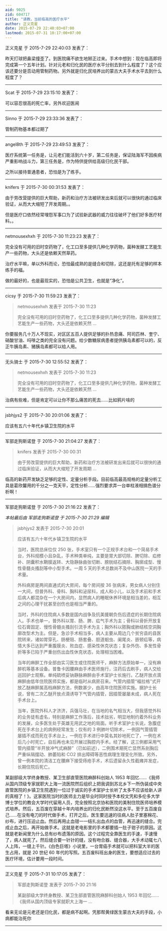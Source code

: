 ```yaml
---
aid: 9025
zid: 604717
title: "请教，当前临高的医疗水平"
author: 正义克星
date: 2015-07-29 22:40:03+07:00
lastmod: 2015-07-31 10:17:00+07:00
---
```


正义克星 于 2015-7-29 22:40:03 发表了：

昨天打球把鼻梁撞歪了。到医院痛不欲生地掰正过来。手术中想到：现在临高即将完成第一个五年计划。针对元老和归化民的医疗水平分别去到什么程度了？这个应该还要分是否动用管制药物。另外就是归化民培养出的蒙古大夫手术水平去到什么程度了？

---

Scat 于 2015-7-29 23:15:10 发表了：

可以容忍很高的死亡率，另外欢迎医闹

---

Sinno 于 2015-7-29 23:33:36 发表了：

管制药物基本都过期了

---

angel8th 于 2015-7-29 23:49:53 发表了：

医疗系统第一任务是，让元老们能活到六十岁，第二任务是，保证陆海军不因疾病严重影响战斗力，第三任务是，作为特供提供给高级归化民干部。

之所以接待普通患者，恐怕是为了练手。

---

knifers 于 2015-7-30 00:31:53 发表了：

由于劳改营提供的巨大帮助，新药和治疗方法被研发出来后就可以很快的通过临床验证，从而大大缩短了开发周期。。

但是医疗口依然经常埋怨军事口为了试验新武器的威力往往破坏了他们好多医疗材料。。

---

netmousexhxh 于 2015-7-30 11:23:23 发表了：

完全没有可用的旧时空药物了，化工口至多提供几种化学药物，菌种发酵工艺能生产一些药物，大头还是依赖天然草药。

治疗水平嘛，单以外科而论，恐怕最成熟的是缝合和切除，这还是托有足够的样本练手的福。

做的最好的，也是最现实的，恐怕是公共卫生，也就是“净化”。

---

cicsy 于 2015-7-30 11:59:23 发表了：

> netmousexhxh 发表于 2015-7-30 11:23
>
> 完全没有可用的旧时空药物了，化工口至多提供几种化学药物，菌种发酵工艺能生产一些药物，大头还是依赖天然 ...

你要服务几十万人不现实，对区区五百人提供足够的扑热息痛、阿司匹林、奎宁、硝酸甘油、吗啡之类的完全没有问题。给少数糖尿病患者提供胰岛素都可以的，反正牛胰岛素、猪胰岛素都可以给人用。

---

无头骑士 于 2015-7-30 12:55:52 发表了：

> netmousexhxh 发表于 2015-7-30 11:23
>
> 完全没有可用的旧时空药物了，化工口至多提供几种化学药物，菌种发酵工艺能生产一些药物，大头还是依赖天然 ...

治病有些难，但是肯定可以让你不那么痛苦的死去……比如鸦片啥的

---

jsbhjys2 于 2015-7-30 20:01:06 发表了：

应该有五六十年代乡镇卫生院的水平

---

军部走狗斯诺登 于 2015-7-30 21:04:27 发表了：

> knifers 发表于 2015-7-30 00:31
>
> 由于劳改营提供的巨大帮助，新药和治疗方法被研发出来后就可以很快的通过临床验证，从而大大缩短了开发周期 ...

临高的新药开发缺乏足够的定性、定量分析手段。目前临高最高规格的定量分析工具是葛欣馨用的千分之一克天平，定性分析……强烈要求弄一台单柱液相搞色谱分析啊！

---

军部走狗斯诺登 于 2015-7-30 21:16:22 发表了：

_本帖最后由 军部走狗斯诺登 于 2015-7-30 21:29 编辑_

> jsbhjys2 发表于 2015-7-30 20:01
>
> 应该有五六十年代乡镇卫生院的水平

> 当时，医院总床位仅 250 张，手术室只有一个正规手术台和一个简易手术台，外科规模小且杂乱，手术种类单纯，主要是胃大部切除、脾切除、疝修补、阴囊积水鞘膜返转、大隐静脉曲张切断、膀胱结石摘除、胸廓成型、慢性骨髓炎搔刮等中小型手术。一周 5 天的手术总数尚不及中山医院一天的手术量。
>
> 外科病房是两间直通式的大房间，每个房间按 36 张病床，男女病人分别住一大间，但普外科、骨科、胸科和泌尿科，成人和小儿，以及手术前和手术后病人都混杂在一个大房间内，显然病人的睡眠休养环境是相当差的，相互之间的心理干扰甚至创伤也是相当严重的。
>
> 当时，外科的住院病人多数是国内战争及抗美援朝负伤后遗症的长期住院病人。手术也单一，普外科以胃、肠、脾、疝气手术为主；骨科以骨折开放复位石膏固定、慢性骨髓炎搔刮引流手术为主；胸外科以脓胸或肺结核空洞胸廓改型术为主。但是，急诊手术相当多，病人主要从周边几个贫穷县的县医院转来，诸如胃穿孔、肠梗阻、肠套叠、胆道蛔虫、阑尾炎、嵌顿疝等，病情大多已达到严重腹膜炎、败血症、感染性休克状态；复杂外伤、多发性骨折等多已陷于严重创伤出血性休克状态，处理相当困难。
>
> 当年的麻醉工作全部由实习医生或住院医师干，麻醉方法原始单一，没有麻醉机等基本设备。普鲁卡因腰麻由手术医师施行，注药后去刷手，病人交给巡回护士观察。单纯硫喷妥钠静脉麻醉由手术室护士长施行。乙醚开放点滴麻醉由低年住院医师实施，都是临时从病房召来。气管内插管“福拉格”式开放乙醚麻醉属高档麻醉方法，例数甚少，由高年住院医师实施。据护士长说，曾有二次乙醚开放点滴诱导下气管内插管，因插管屡屡未成，病人死在手术台上。
>
> 当年，医院外科人才济济，兵强马壮，在当地的名气相当大，但我感觉外科的业务徒有虚名，特别是麻醉工作落后，技术拙劣，明显地制约着外科业务的发展，众多医生处于英雄无用武之地的局面。听手术室护士长说，急腹症死在手术台上的病例经常发生；仅有的 3 例肺叶切除术，一例因气管插管屡插不成而死在手术台上，一例在手术进行中莫名其妙地死亡了，一例在术后几小时死亡，自后再也未见开展过胸腔内手术。经了解，这三例都采用气管内插管“半开放冲气式麻醉”（已如前述），二例围术期死亡显然系剖胸后严重纵隔摆动、肺萎陷和 CO2 排出障碍等恶性病理生理变化所致。另外，曾一例本院的清洁工在腰麻下接受痔疮手术，术后遗留永久性截瘫并发症，长期住院后死亡。

某副部级大学终身教授、某卫生部直管医院麻醉科创始人 1953 年回忆……《我师从国内顶级专家就职大上海一流医院然后组织上把我调到苏北乡下一所伪装成中央直管医院的乡镇卫生院遇到一位过于诚实的手术室护士长听了太多不应该给新人讲的真相了！》。这家医院当时的医师主力是毕业时同时授予本校文凭和多伦多大学博士学位的教会大学时代留用人员，完全按照北京协和医院的美制住院医师培养模式培养。然后，五百废在穿越十年内培养出的归化民断然没这水平。至于五百废自己……在没有电刀的时代做手术，打开之后，医生要迅速的往病人肚子里塞棉花、纱布，进行压迫止血。然后再用止血钳一一结扎出血点的血管，再迅速的缝合。完成止血之后，再开始做手术。这就是老电影里的手术都要插一肚子钳子的原因。这就是老新闻里为什么总有纱布遗落的原因。这个过程完全靠医生的手速，手速慢了，病人就死了。然后缝合要一针针的缝，没有吻合器、缝合器，大手术动辄七八人上阵，一缝上千针。《白色巨塔》小说里，一台胃癌手术就可以把科室大半的医生占用，就是 20 世纪 60 年代的写照。五百废科班出身的医生，要想适应过去的医疗环境，估计要用一段时间。

---

正义克星 于 2015-7-31 10:17:05 发表了：

> 军部走狗斯诺登 发表于 2015-7-30 21:16
>
> 某副部级大学终身教授、某卫生部直管医院麻醉科创始人 1953 年回忆……《我师从国内顶级专家就职大上海一 ...

看来无论是元老还是归化民，都是病不起啊。凭那帮黄绿医生蒙古大夫的手段，小病都能治死你

---

